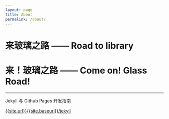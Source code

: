```yaml
---
layout: page
title: About
permalink: /about/
---
```


# 来玻璃之路 —— Road to library #

# 来！玻璃之路 —— Come on! Glass Road! #

--- 

Jekyll 与 Github Pages 开发指南 

[{{site.url}}{{site.baseurl}}/jekyll]({{site.baseurl}}/jekyll) 